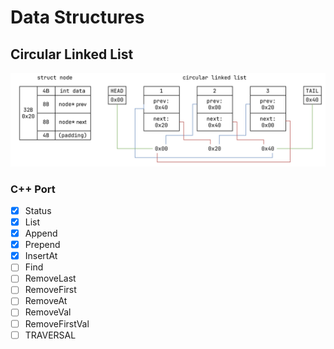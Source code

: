 # Data Structures

## Circular Linked List

![Circular Linked List Structure](img/cll.png)

### C++ Port

- [x] Status
- [x] List
- [x] Append
- [x] Prepend
- [x] InsertAt
- [ ] Find
- [ ] RemoveLast
- [ ] RemoveFirst
- [ ] RemoveAt
- [ ] RemoveVal
- [ ] RemoveFirstVal
- [ ] TRAVERSAL
